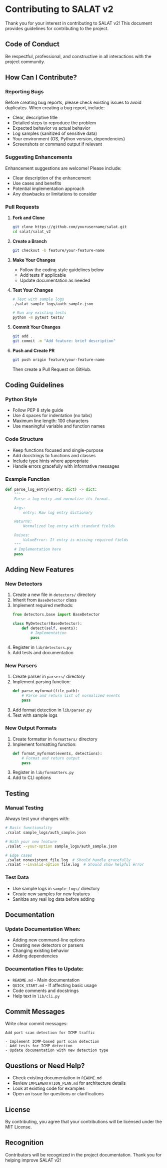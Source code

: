 # Contributing to SALAT v2

Thank you for your interest in contributing to SALAT v2! This document provides guidelines for contributing to the project.

## Code of Conduct

Be respectful, professional, and constructive in all interactions with the project community.

## How Can I Contribute?

### Reporting Bugs

Before creating bug reports, please check existing issues to avoid duplicates. When creating a bug report, include:

- Clear, descriptive title
- Detailed steps to reproduce the problem
- Expected behavior vs actual behavior
- Log samples (sanitized of sensitive data)
- Your environment (OS, Python version, dependencies)
- Screenshots or command output if relevant

### Suggesting Enhancements

Enhancement suggestions are welcome! Please include:

- Clear description of the enhancement
- Use cases and benefits
- Potential implementation approach
- Any drawbacks or limitations to consider

### Pull Requests

1. **Fork and Clone**
   ```bash
   git clone https://github.com/yourusername/salat.git
   cd salat/salat_v2
   ```

2. **Create a Branch**
   ```bash
   git checkout -b feature/your-feature-name
   ```

3. **Make Your Changes**
   - Follow the coding style guidelines below
   - Add tests if applicable
   - Update documentation as needed

4. **Test Your Changes**
   ```bash
   # Test with sample logs
   ./salat sample_logs/auth_sample.json

   # Run any existing tests
   python -m pytest tests/
   ```

5. **Commit Your Changes**
   ```bash
   git add .
   git commit -m "Add feature: brief description"
   ```

6. **Push and Create PR**
   ```bash
   git push origin feature/your-feature-name
   ```
   Then create a Pull Request on GitHub.

## Coding Guidelines

### Python Style

- Follow PEP 8 style guide
- Use 4 spaces for indentation (no tabs)
- Maximum line length: 100 characters
- Use meaningful variable and function names

### Code Structure

- Keep functions focused and single-purpose
- Add docstrings to functions and classes
- Include type hints where appropriate
- Handle errors gracefully with informative messages

### Example Function

```python
def parse_log_entry(entry: dict) -> dict:
    """
    Parse a log entry and normalize its format.

    Args:
        entry: Raw log entry dictionary

    Returns:
        Normalized log entry with standard fields

    Raises:
        ValueError: If entry is missing required fields
    """
    # Implementation here
    pass
```

## Adding New Features

### New Detectors

1. Create a new file in `detectors/` directory
2. Inherit from `BaseDetector` class
3. Implement required methods:
   ```python
   from detectors.base import BaseDetector

   class MyDetector(BaseDetector):
       def detect(self, events):
           # Implementation
           pass
   ```
4. Register in `lib/detectors.py`
5. Add tests and documentation

### New Parsers

1. Create parser in `parsers/` directory
2. Implement parsing function:
   ```python
   def parse_myformat(file_path):
       # Parse and return list of normalized events
       pass
   ```
3. Add format detection in `lib/parser.py`
4. Test with sample logs

### New Output Formats

1. Create formatter in `formatters/` directory
2. Implement formatting function:
   ```python
   def format_myformat(events, detections):
       # Format and return output
       pass
   ```
3. Register in `lib/formatters.py`
4. Add to CLI options

## Testing

### Manual Testing

Always test your changes with:

```bash
# Basic functionality
./salat sample_logs/auth_sample.json

# With your new feature
./salat --your-option sample_logs/auth_sample.json

# Edge cases
./salat nonexistent_file.log  # Should handle gracefully
./salat --invalid-option file.log  # Should show helpful error
```

### Test Data

- Use sample logs in `sample_logs/` directory
- Create new samples for new features
- Sanitize any real log data before adding

## Documentation

### Update Documentation When:

- Adding new command-line options
- Creating new detectors or parsers
- Changing existing behavior
- Adding dependencies

### Documentation Files to Update:

- `README.md` - Main documentation
- `QUICK_START.md` - If affecting basic usage
- Code comments and docstrings
- Help text in `lib/cli.py`

## Commit Messages

Write clear commit messages:

```
Add port scan detection for ICMP traffic

- Implement ICMP-based port scan detection
- Add tests for ICMP detection
- Update documentation with new detection type
```

## Questions or Need Help?

- Check existing documentation in `README.md`
- Review `IMPLEMENTATION_PLAN.md` for architecture details
- Look at existing code for examples
- Open an issue for questions or clarifications

## License

By contributing, you agree that your contributions will be licensed under the MIT License.

## Recognition

Contributors will be recognized in the project documentation. Thank you for helping improve SALAT v2!
